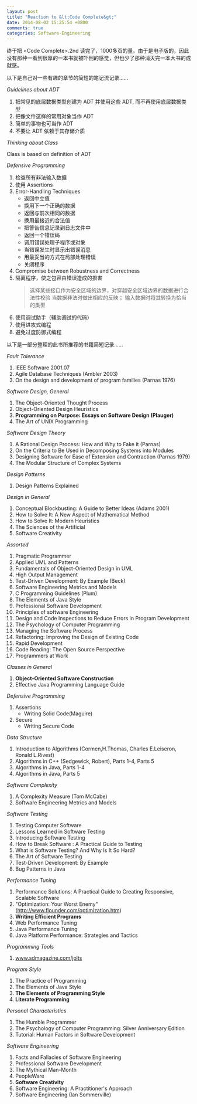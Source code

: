 ```yaml
---
layout: post
title: "Reaction to &lt;Code Complete&gt;"
date: 2014-08-02 15:25:54 +0800
comments: true
categories: Software-Engineering
---
```


终于把 \<Code Complete\>.2nd 读完了，1000多页的量。由于是电子版的，因此没有那种一看到很厚的一本书就被吓倒的感觉，但也少了那种消灭完一本大书的成就感。

以下是自己对一些有趣的章节的简短的笔记流记录......

<!-- more -->


*Guidelines about ADT*

1. 把常见的底层数据类型创建为 ADT 并使用这些 ADT, 而不再使用底层数据类型
2. 把像文件这样的常用对象当作 ADT
3. 简单的事物也可当作 ADT
4. 不要让 ADT 依赖于其存储介质


*Thinking about Class*

Class is based on definition of ADT


*Defensive Programming*

1. 检查所有非法输入数据
2. 使用 Assertions
3. Error-Handling Techniques
    * 返回中立值
	* 换用下一个正确的数据
	* 返回与前次相同的数据
	* 换用最接近的合法值
	* 把警告信息记录到日志文件中
	* 返回一个错误码
	* 调用错误处理子程序或对象
	* 当错误发生时显示出错误消息
	* 用最妥当的方式在局部处理错误
	* 关闭程序
4. Compromise between Robustness and Correctness
5. 隔离程序，使之包容由错误造成的损害
    > 选择某些接口作为安全区域的边界，对穿越安全区域边界的数据进行合法性校验
	> 当数据非法时做出相应的反映；
	> 输入数据时将其转换为恰当的类型
6. 使用调试助手（辅助调试的代码）
7. 使用进攻式编程
8. 避免过度防御式编程


以下是一部分整理的此书所推荐的书籍简短记录......


*Fault Tolerance*

1. IEEE Software 2001.07
2. Agile Database Techniques (Ambler 2003)
3. On the design and development of program families (Parnas 1976)


*Software Design, General*

1. The Object-Oriented Thought Process
2. Object-Oriented Design Heuristics
3. __Programming on Purpose: Essays on Software Design (Plauger)__
4. The Art of UNIX Programming


*Software Design Theory*

1. A Rational Design Process: How and Why to Fake it (Parnas)
2. On the Criteria to Be Used in Decomposing Systems into Modules
3. Designing Software for Ease of Extension and Contraction (Parnas 1979)
4. The Modular Structure of Complex Systems


*Design Patterns*

1. Design Patterns Explained


*Design in General*

1. Conceptual Blockbusting: A Guide to Better Ideas (Adams 2001)
2. How to Solve It: A New Aspect of Mathematical Method
3. How to Solve It: Modern Heuristics
4. The Sciences of the Artificial
5. Software Creativity


*Assorted*

1. Pragmatic Programmer
2. Applied UML and Patterns
3. Fundamentals of Object-Oriented Design in UML
4. High Output Management
5. Test-Driven Development: By Example (Beck)
6. Software Engineering Metrics and Models
7. C Programming Guidelines (Plum)
8. The Elements of Java Style
9. Professional Software Development
10. Principles of software Engineering
11. Design and Code Inspections to Reduce Errors in Program Development
12. The Psychology of Computer Programming
13. Managing the Software Process
14. Refactoring: Improving the Design of Existing Code
15. Rapid Development 
16. Code Reading: The Open Source Perspective
17. Programmers at Work


*Classes in General*

1. __Object-Oriented Software Construction__
2. Effective Java Programming Language Guide


*Defensive Programming*

1. Assertions
    * Writing Solid Code(Maguire)
2. Secure
    * Writing Secure Code
	
	
*Data Structure*

1. Introduction to Algorithms (Cormen,H.Thomas, Charles E.Leiseron, Ronald L.Rivest)
2. Algorithms in C++ (Sedgewick, Robert), Parts 1-4, Parts 5
3. Algorithms in Java, Parts 1-4
4. Algorithms in Java, Parts 5


*Software Complexity*

1. A Complexity Measure (Tom McCabe)
2. Software Engineering Metrics and Models 


*Software Testing*

1. Testing Computer Software
2. Lessons Learned in Software Testing
3. Introducing Software Testing
4. How to Break Software : A Practical Guide to Testing
5. What is Software Testing? And Why Is It So Hard?
6. The Art of Software Testing
7. Test-Driven Development: By Example
8. Bug Patterns in Java


*Performance Tuning*

1. Performance Solutions: A Practical Guide to Creating Responsive, Scalable Software
2. "Optimization: Your Worst Enemy" (http://www.flounder.com/optimization.htm)
3. __Writing Efficient Programs__
4. Web Performance Tuning
5. Java Performance Tuning
6. Java Platform Performance: Strategies and Tactics


*Programming Tools*

1. www.sdmagazine.com/jolts <Software Development Magazine>


*Program Style*

1. The Practice of Programming
2. The Elements of Java Style
3. __The Elements of Programming Style__
4. __Literate Programming__


*Personal Characteristics*

1. The Humble Programmer
2. The Psychology of Computer Programming: Silver Anniversary Edition
3. Tutorial: Human Factors in Software Development


*Software Engineering*

1. Facts and Fallacies of Software Engineering
2. Professional Software Development
3. The Mythical Man-Month
4. PeopleWare
5. __Software Creativity__
6. Software Engineering: A Practitioner's Approach
7. Software Engineering (Ian Sommerville)
	


